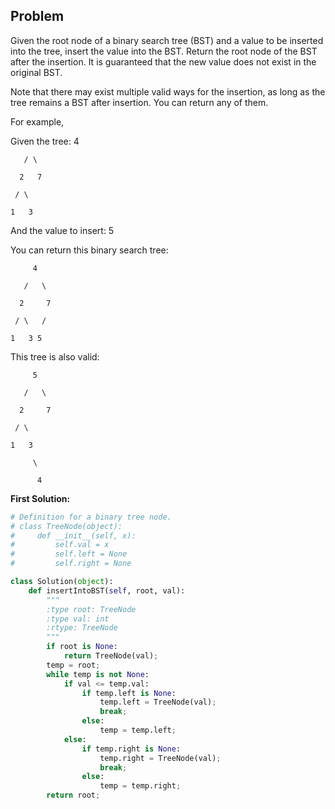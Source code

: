 ## Problem

Given the root node of a binary search tree (BST) and a value to be inserted into the tree, insert the value into the BST. Return the root node of the BST after the insertion. It is guaranteed that the new value does not exist in the original BST.

Note that there may exist multiple valid ways for the insertion, as long as the tree remains a BST after insertion. You can return any of them.

For example, 

Given the tree:
        4

       / \

      2   7

     / \

    1   3

And the value to insert: 5

You can return this binary search tree:

         4

       /   \

      2     7

     / \   /

    1   3 5

This tree is also valid:

         5

       /   \

      2     7

     / \   

    1   3

         \

          4


**First Solution:**
```python
# Definition for a binary tree node.
# class TreeNode(object):
#     def __init__(self, x):
#         self.val = x
#         self.left = None
#         self.right = None

class Solution(object):
    def insertIntoBST(self, root, val):
        """
        :type root: TreeNode
        :type val: int
        :rtype: TreeNode
        """
        if root is None:
            return TreeNode(val);
        temp = root;
        while temp is not None:
            if val <= temp.val:
                if temp.left is None:
                    temp.left = TreeNode(val);
                    break;
                else:
                    temp = temp.left;
            else:
                if temp.right is None:
                    temp.right = TreeNode(val);
                    break;
                else:
                    temp = temp.right;
        return root;
```
